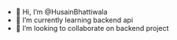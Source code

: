 - 👋 Hi, I’m @HusainBhattiwala
- 🌱 I’m currently learning backend api
- 💞️ I’m looking to collaborate on backend project

<!---
HusainBhattiwala/HusainBhattiwala is a ✨ special ✨ repository because its `README.md` (this file) appears on your GitHub profile.
You can click the Preview link to take a look at your changes.
--->
